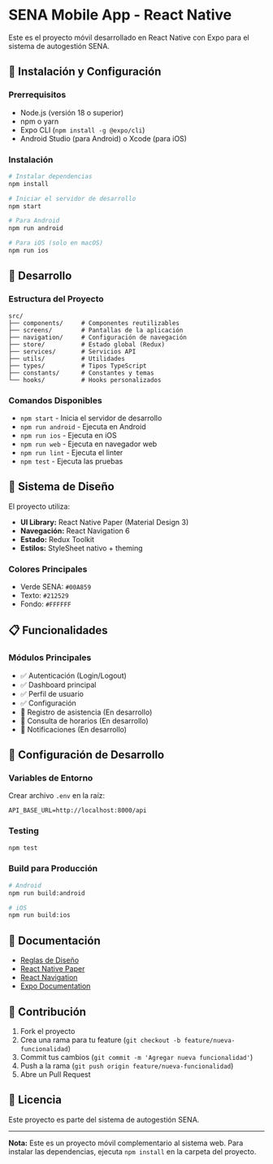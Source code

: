 # SENA Mobile App - React Native

Este es el proyecto móvil desarrollado en React Native con Expo para el sistema de autogestión SENA.

## 🚀 Instalación y Configuración

### Prerrequisitos
- Node.js (versión 18 o superior)
- npm o yarn
- Expo CLI (`npm install -g @expo/cli`)
- Android Studio (para Android) o Xcode (para iOS)

### Instalación
```bash
# Instalar dependencias
npm install

# Iniciar el servidor de desarrollo
npm start

# Para Android
npm run android

# Para iOS (solo en macOS)
npm run ios
```

## 📱 Desarrollo

### Estructura del Proyecto
```
src/
├── components/     # Componentes reutilizables
├── screens/        # Pantallas de la aplicación
├── navigation/     # Configuración de navegación
├── store/          # Estado global (Redux)
├── services/       # Servicios API
├── utils/          # Utilidades
├── types/          # Tipos TypeScript
├── constants/      # Constantes y temas
└── hooks/          # Hooks personalizados
```

### Comandos Disponibles
- `npm start` - Inicia el servidor de desarrollo
- `npm run android` - Ejecuta en Android
- `npm run ios` - Ejecuta en iOS
- `npm run web` - Ejecuta en navegador web
- `npm run lint` - Ejecuta el linter
- `npm test` - Ejecuta las pruebas

## 🎨 Sistema de Diseño

El proyecto utiliza:
- **UI Library:** React Native Paper (Material Design 3)
- **Navegación:** React Navigation 6
- **Estado:** Redux Toolkit
- **Estilos:** StyleSheet nativo + theming

### Colores Principales
- Verde SENA: `#00A859`
- Texto: `#212529`
- Fondo: `#FFFFFF`

## 📋 Funcionalidades

### Módulos Principales
- ✅ Autenticación (Login/Logout)
- ✅ Dashboard principal
- ✅ Perfil de usuario
- ✅ Configuración
- 🔄 Registro de asistencia (En desarrollo)
- 🔄 Consulta de horarios (En desarrollo)
- 🔄 Notificaciones (En desarrollo)

## 🔧 Configuración de Desarrollo

### Variables de Entorno
Crear archivo `.env` en la raíz:
```
API_BASE_URL=http://localhost:8000/api
```

### Testing
```bash
npm test
```

### Build para Producción
```bash
# Android
npm run build:android

# iOS
npm run build:ios
```

## 📖 Documentación

- [Reglas de Diseño](./.cursor/rules/design_system_rules.mdc)
- [React Native Paper](https://reactnativepaper.com/)
- [React Navigation](https://reactnavigation.org/)
- [Expo Documentation](https://docs.expo.dev/)

## 🤝 Contribución

1. Fork el proyecto
2. Crea una rama para tu feature (`git checkout -b feature/nueva-funcionalidad`)
3. Commit tus cambios (`git commit -m 'Agregar nueva funcionalidad'`)
4. Push a la rama (`git push origin feature/nueva-funcionalidad`)
5. Abre un Pull Request

## 📄 Licencia

Este proyecto es parte del sistema de autogestión SENA.

---

**Nota:** Este es un proyecto móvil complementario al sistema web. Para instalar las dependencias, ejecuta `npm install` en la carpeta del proyecto.